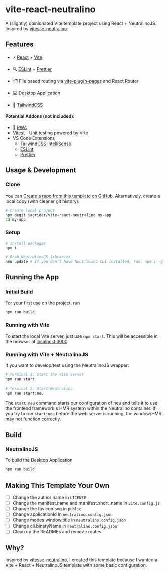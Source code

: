# vite-react-neutralino

A (slightly) opinionated Vite template project using React + NeutralinoJS. Inspired by [vitesse-neutralino](https://github.com/jaronwanderley/vitesse-neutralino).

## Features

- ⚡️ [React](https://github.com/facebook/react) + [Vite](https://github.com/vitejs/vite)

- 🔍 [ESLint](https://eslint.org) + [Prettier](https://prettier.io)

- 🗂 File based routing via [vite-plugin-pages](https://github.com/hannoeru/vite-plugin-pages) and React Router

- 💻 [Desktop Application](https://github.com/neutralinojs/neutralinojs)

- 🎨 [TailwindCSS](https://github.com/tailwindlabs/tailwindcss)

#### Potential Addons (not included):

- 📲 [PWA](https://github.com/antfu/vite-plugin-pwa)
- [Vitest](https://github.com/vitest-dev/vitest) - Unit testing powered by Vite
- VS Code Extensions
  - [TailwindCSS IntelliSense](https://marketplace.visualstudio.com/items?itemName=bradlc.vscode-tailwindcss)
  - [ESLint](https://marketplace.visualstudio.com/items?itemName=dbaeumer.vscode-eslint)
  - [Prettier](https://marketplace.visualstudio.com/items?itemName=esbenp.prettier-vscode)

## Usage & Development

### Clone

You can [Create a repo from this template on GitHub](https://github.com/jagrider/vite-react-neutralino/generate). Alternatively, create a local copy (with cleaner git history):

```bash
# Create local project
npx degit jagrider/vite-react-neutralino my-app
cd my-app
```

### Setup

```bash
# install packages
npm i

# Grab NeutralinoJS libraries
neu update # If you don't have Neutralino CLI installed, run: npm i -g @neutralinojs/neu
```

## Running the App

### Initial Build

For your first use on the project, run

```bash
npm run build
```

### Running with Vite

To start the local Vite server, just use `npm start`. This will be accessible in the browser at [localhost:3000](http://localhost:3000).

### Running with Vite + NeutralinoJS

If you want to develop/test using the NeutralinoJS wrapper:

```bash
# Terminal 1: Start the Vite server
npm run start

# Terminal 2: Start Neutralino
npm run start:neu
```

The `start:neu` command starts our configuration of neu and tells it to use the frontend framework's HMR system within the Neutralino container. If you try to run `start:neu` before the web server is running, the window/HMR may not function correctly.

## Build

### NeutralinoJS

To build the Desktop Application

```bash
npm run build
```

## Making This Template Your Own

- [ ] Change the author name in `LICENSE`
- [ ] Change the manifest.name and manifest.short_name in `vite.config.js`
- [ ] Change the favicon.svg in `public`
- [ ] Change applicationId in `neutralino.config.json`
- [ ] Change modes.window.title in `neutralino.config.json`
- [ ] Change cli.binaryName in `neutralino.config.json`
- [ ] Clean up the READMEs and remove routes

## Why?

Inspired by [vitesse-neutralino](https://github.com/jaronwanderley/vitesse-neutralino), I created this template because I wanted a Vite + React + NeutralinoJS template with some basic configuration.
